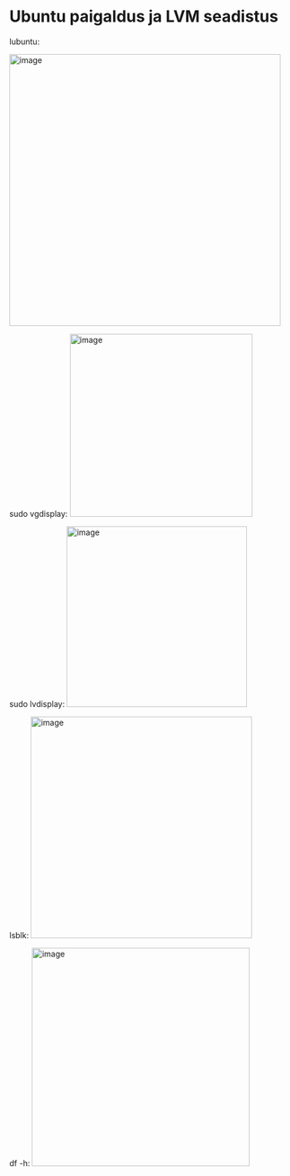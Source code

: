 # Ubuntu paigaldus ja LVM seadistus

lubuntu:

<img width="483" alt="image" src="https://github.com/riikaseeba/opsys2023/assets/144622934/a8279621-6b68-4c82-ac29-20a85bce1af6">

sudo vgdisplay:
<img width="325" alt="image" src="https://github.com/riikaseeba/opsys2023/assets/144622934/b55c05a0-a2e4-41de-aeb0-9977319d786e">

sudo lvdisplay:
<img width="321" alt="image" src="https://github.com/riikaseeba/opsys2023/assets/144622934/84a3a24c-f74c-4515-af05-b4037c316ee0">

lsblk:
<img width="394" alt="image" src="https://github.com/riikaseeba/opsys2023/assets/144622934/43d94f23-dbb7-445c-9412-23db42f33a14">

df -h:
<img width="388" alt="image" src="https://github.com/riikaseeba/opsys2023/assets/144622934/9f3d9a91-a722-46b3-86ff-98f9684f4e12">
